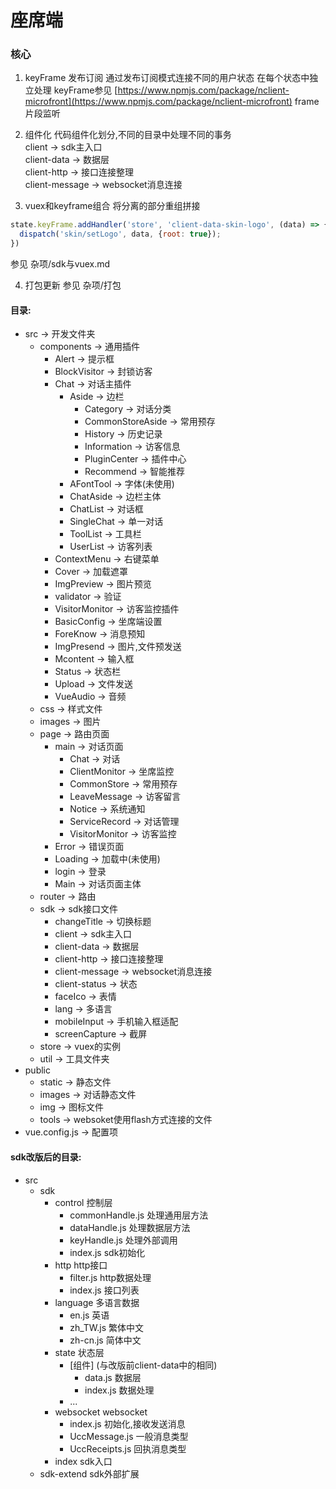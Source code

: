 # 座席端

### 核心
1. keyFrame 发布订阅
通过发布订阅模式连接不同的用户状态
在每个状态中独立处理
keyFrame参见 [https://www.npmjs.com/package/nclient-microfront](https://www.npmjs.com/package/nclient-microfront) frame片段监听

2. 组件化
代码组件化划分,不同的目录中处理不同的事务  
client -> sdk主入口  
client-data -> 数据层  
client-http -> 接口连接整理  
client-message -> websocket消息连接  

3. vuex和keyframe组合
将分离的部分重组拼接
```javascript
state.keyFrame.addHandler('store', 'client-data-skin-logo', (data) => {
  dispatch('skin/setLogo', data, {root: true});
})
```
参见 杂项/sdk与vuex.md

4. 打包更新
参见 杂项/打包

#### 目录: 
- src -> 开发文件夹  
  - components -> 通用插件  
    - Alert -> 提示框  
    - BlockVisitor -> 封锁访客  
    - Chat -> 对话主插件  
      - Aside -> 边栏  
        - Category -> 对话分类  
        - CommonStoreAside -> 常用预存  
        - History -> 历史记录  
        - Information -> 访客信息  
        - PluginCenter -> 插件中心  
        - Recommend -> 智能推荐  
      - AFontTool -> 字体(未使用)  
      - ChatAside -> 边栏主体  
      - ChatList -> 对话框  
      - SingleChat -> 单一对话  
      - ToolList -> 工具栏  
      - UserList -> 访客列表  
    - ContextMenu -> 右键菜单  
    - Cover -> 加载遮罩  
    - ImgPreview -> 图片预览  
    - validator -> 验证  
    - VisitorMonitor -> 访客监控插件  
    - BasicConfig -> 坐席端设置  
    - ForeKnow -> 消息预知  
    - ImgPresend -> 图片,文件预发送  
    - Mcontent -> 输入框  
    - Status -> 状态栏  
    - Upload -> 文件发送  
    - VueAudio -> 音频  
  - css -> 样式文件  
  - images -> 图片  
  - page ->  路由页面  
    - main -> 对话页面  
      - Chat -> 对话  
      - ClientMonitor -> 坐席监控  
      - CommonStore -> 常用预存  
      - LeaveMessage -> 访客留言  
      - Notice -> 系统通知  
      - ServiceRecord -> 对话管理  
      - VisitorMonitor -> 访客监控  
    - Error -> 错误页面  
    - Loading -> 加载中(未使用)  
    - login -> 登录  
    - Main -> 对话页面主体  
  - router -> 路由  
  - sdk -> sdk接口文件  
    - changeTitle -> 切换标题  
    - client -> sdk主入口  
    - client-data -> 数据层  
    - client-http -> 接口连接整理  
    - client-message -> websocket消息连接  
    - client-status -> 状态  
    - faceIco -> 表情  
    - lang -> 多语言  
    - mobileInput -> 手机输入框适配  
    - screenCapture -> 截屏  
  - store -> vuex的实例  
  - util -> 工具文件夹  
- public  
  - static -> 静态文件  
  - images -> 对话静态文件  
  - img -> 图标文件  
  - tools -> websoket使用flash方式连接的文件  
- vue.config.js -> 配置项  


#### sdk改版后的目录: 
- src 
  - sdk
    - control             控制层
      - commonHandle.js   处理通用层方法
      - dataHandle.js     处理数据层方法
      - keyHandle.js      处理外部调用
      - index.js          sdk初始化
    - http                http接口    
      - filter.js         http数据处理  
      - index.js          接口列表
    - language            多语言数据
      - en.js             英语
      - zh_TW.js          繁体中文
      - zh-cn.js          简体中文
    - state               状态层
      - [组件]              (与改版前client-data中的相同)
        - data.js         数据层
        - index.js        数据处理
      - ...
    - websocket           websocket
      - index.js          初始化,接收发送消息
      - UccMessage.js     一般消息类型
      - UccReceipts.js    回执消息类型
    - index               sdk入口
  - sdk-extend            sdk外部扩展